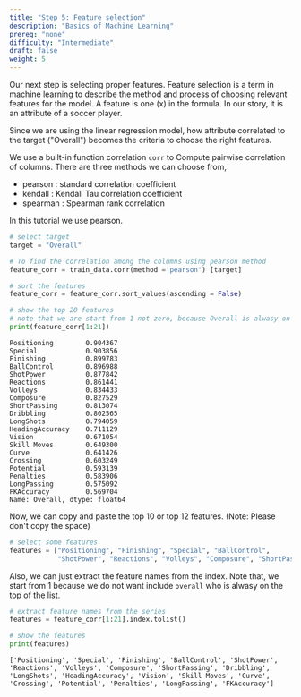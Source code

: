 ```yaml
---
title: "Step 5: Feature selection"
description: "Basics of Machine Learning"
prereq: "none"
difficulty: "Intermediate"
draft: false
weight: 5
---
```


Our next step is selecting proper features. Feature selection is a term in machine learning to describe the method and process of choosing relevant features for the model. A feature is one \(x\) in the formula. In our story, it is an attribute of a soccer player.

Since we are using the linear regression model, how attribute correlated to the target ("Overall") becomes the criteria to choose the right features.

We use a built-in function correlation `corr` to Compute pairwise correlation of columns. There are three methods we can choose from,
- pearson : standard correlation coefficient
- kendall : Kendall Tau correlation coefficient
- spearman : Spearman rank correlation

In this tutorial we use pearson.


```python
# select target
target = "Overall"

# To find the correlation among the columns using pearson method 
feature_corr = train_data.corr(method ='pearson') [target]

# sort the features
feature_corr = feature_corr.sort_values(ascending = False)

# show the top 20 features
# note that we are start from 1 not zero, because Overall is alwasy on the top of the list
print(feature_corr[1:21]) 
```

    Positioning        0.904367
    Special            0.903856
    Finishing          0.899783
    BallControl        0.896988
    ShotPower          0.877842
    Reactions          0.861441
    Volleys            0.834433
    Composure          0.827529
    ShortPassing       0.813074
    Dribbling          0.802565
    LongShots          0.794059
    HeadingAccuracy    0.711129
    Vision             0.671054
    Skill Moves        0.649300
    Curve              0.641426
    Crossing           0.603249
    Potential          0.593139
    Penalties          0.583906
    LongPassing        0.575092
    FKAccuracy         0.569704
    Name: Overall, dtype: float64
    

Now, we can copy and paste the top 10 or top 12 features. (Note: Please don't copy the space)


```python
# select some features
features = ["Positioning", "Finishing", "Special", "BallControl", 
            "ShotPower", "Reactions", "Volleys", "Composure", "ShortPassing"]
```

Also, we can just extract the feature names from the index. Note that, we start from 1 because we do not want include `overall` who is alwasy on the top of the list.


```python
# extract feature names from the series
features = feature_corr[1:21].index.tolist()

# show the features
print(features)
```

    ['Positioning', 'Special', 'Finishing', 'BallControl', 'ShotPower', 'Reactions', 'Volleys', 'Composure', 'ShortPassing', 'Dribbling', 'LongShots', 'HeadingAccuracy', 'Vision', 'Skill Moves', 'Curve', 'Crossing', 'Potential', 'Penalties', 'LongPassing', 'FKAccuracy']